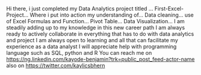 Hi there, i just completed my Data Analytics project titled ...
First-Excel-Project...
Where i put into action my understanding of... 
Data cleaning... 
use of Excel Formulas and Function... 
Pivot Table... 
Data Visualization...
I am steadily adding up to my knowledge in this new career path
I am always ready to actively collaborate in everything that has to do with data analytics and project
I am always open to learning and all that can facilitate my experience as a data analyst
I will appreciate help with programming language such as SQL, python and R
You can reach me on https://ng.linkedin.com/kayode-benjamin?trk=public_post_feed-actor-name 
also on https://twitter.com/kaylicsbhern
